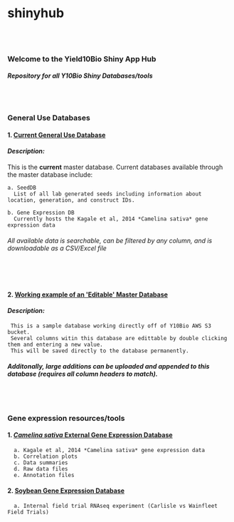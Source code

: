 # shinyhub  
  
<br/>
<br/>

### __Welcome to the Yield10Bio Shiny App Hub__
#### *Repository for all Y10Bio Shiny Databases/tools*

<br/>
<br/>


### __General Use Databases__

#### 1. [Current General Use Database](https://yield10bio.shinyapps.io/databasehub/)

#### __*Description:*__ 
This is the __current__ master database. Current databases available through the master database include:

    a. SeedDB
      List of all lab generated seeds including information about location, generation, and construct IDs.

    b. Gene Expression DB
      Currently hosts the Kagale et al, 2014 *Camelina sativa* gene expression data


######   All available data is searchable, can be filtered by any column, and is downloadable as a CSV/Excel file


<br/>
<br/>




#### 2. [Working example of an 'Editable' Master Database](https://yield10bio.shinyapps.io/editdb/)

#### __*Description:*__ 
     This is a sample database working directly off of Y10Bio AWS S3 bucket. 
     Several columns witin this database are edittable by double clicking them and entering a new value. 
     This will be saved directly to the database permanently. 

#####   Additonally, large additions can be uploaded and appended to this database (requires all column headers to match).

<br/>
<br/>

### Gene expression resources/tools

#### 1. [*Camelina sativa* External Gene Expression Database](https://yield10bio.shinyapps.io/camelinage/)
      a. Kagale et al, 2014 *Camelina sativa* gene expression data
      b. Correlation plots
      c. Data summaries
      d. Raw data files
      e. Annotation files
  
#### 2. [Soybean Gene Expression Database](https://yield10bio.shinyapps.io/soybeange/)
      a. Internal field trial RNAseq experiment (Carlisle vs Wainfleet Field Trials)
  
  


